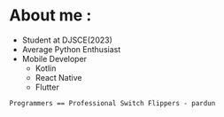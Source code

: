 # About me :
- Student at DJSCE(2023)
- Average Python Enthusiast
- Mobile Developer
  - Kotlin
  - React Native
  - Flutter

```
Programmers == Professional Switch Flippers - pardun
```
